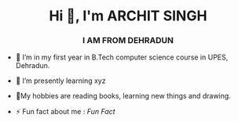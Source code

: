 <h1 align="center">Hi 👋, I'm ARCHIT SINGH</h1>
<h3 align="center">I AM FROM DEHRADUN</h3>

- 🔭 I’m in my first year in B.Tech computer science course in UPES, Dehradun.
- 🌱 I’m presently learning  xyz
- 💬My hobbies are reading books, learning new things and drawing.

- ⚡ Fun fact about me :   *Fun Fact*
